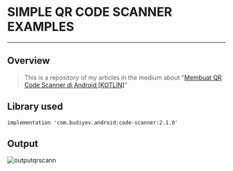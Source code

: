 # SIMPLE QR CODE SCANNER EXAMPLES
___
## Overview
> This is a repository of my articles in the medium about "[Membuat QR Code Scanner di Android [KOTLIN]](https://fiqsky.medium.com/membuat-qr-code-scanner-di-android-kotlin-7181b27db2ec)"

## Library used
```buildoutcfg
implementation 'com.budiyev.android:code-scanner:2.1.0'
```

## Output
![outputqrscann](https://user-images.githubusercontent.com/45449889/108604364-034a4680-73e0-11eb-9fa8-2ea236db9233.gif)
